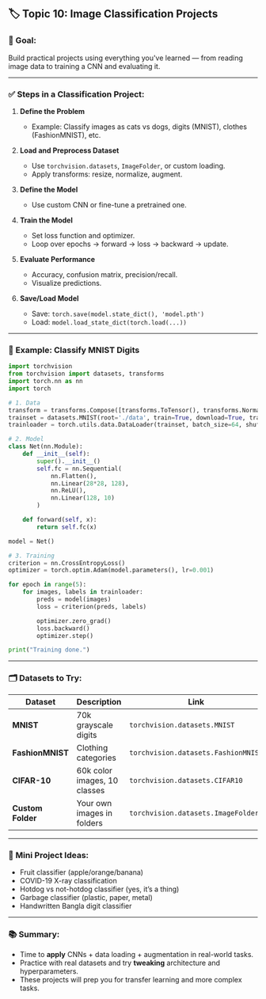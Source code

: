 ## 🏷️ Topic 10: **Image Classification Projects**

### 🎯 Goal:

Build practical projects using everything you've learned — from reading image data to training a CNN and evaluating it.

---

### ✅ Steps in a Classification Project:

1. **Define the Problem**

   * Example: Classify images as cats vs dogs, digits (MNIST), clothes (FashionMNIST), etc.

2. **Load and Preprocess Dataset**

   * Use `torchvision.datasets`, `ImageFolder`, or custom loading.
   * Apply transforms: resize, normalize, augment.

3. **Define the Model**

   * Use custom CNN or fine-tune a pretrained one.

4. **Train the Model**

   * Set loss function and optimizer.
   * Loop over epochs → forward → loss → backward → update.

5. **Evaluate Performance**

   * Accuracy, confusion matrix, precision/recall.
   * Visualize predictions.

6. **Save/Load Model**

   * Save: `torch.save(model.state_dict(), 'model.pth')`
   * Load: `model.load_state_dict(torch.load(...))`

---

### 🧪 Example: Classify MNIST Digits

```python
import torchvision
from torchvision import datasets, transforms
import torch.nn as nn
import torch

# 1. Data
transform = transforms.Compose([transforms.ToTensor(), transforms.Normalize((0.5,), (0.5,))])
trainset = datasets.MNIST(root='./data', train=True, download=True, transform=transform)
trainloader = torch.utils.data.DataLoader(trainset, batch_size=64, shuffle=True)

# 2. Model
class Net(nn.Module):
    def __init__(self):
        super().__init__()
        self.fc = nn.Sequential(
            nn.Flatten(),
            nn.Linear(28*28, 128),
            nn.ReLU(),
            nn.Linear(128, 10)
        )

    def forward(self, x):
        return self.fc(x)

model = Net()

# 3. Training
criterion = nn.CrossEntropyLoss()
optimizer = torch.optim.Adam(model.parameters(), lr=0.001)

for epoch in range(5):
    for images, labels in trainloader:
        preds = model(images)
        loss = criterion(preds, labels)

        optimizer.zero_grad()
        loss.backward()
        optimizer.step()

print("Training done.")
```

---

### 🗂️ Datasets to Try:

| Dataset           | Description                  | Link                                |
| ----------------- | ---------------------------- | ----------------------------------- |
| **MNIST**         | 70k grayscale digits         | `torchvision.datasets.MNIST`        |
| **FashionMNIST**  | Clothing categories          | `torchvision.datasets.FashionMNIST` |
| **CIFAR-10**      | 60k color images, 10 classes | `torchvision.datasets.CIFAR10`      |
| **Custom Folder** | Your own images in folders   | `torchvision.datasets.ImageFolder`  |

---

### 🧪 Mini Project Ideas:

* Fruit classifier (apple/orange/banana)
* COVID-19 X-ray classification
* Hotdog vs not-hotdog classifier (yes, it’s a thing)
* Garbage classifier (plastic, paper, metal)
* Handwritten Bangla digit classifier

---

### 📚 Summary:

* Time to **apply** CNNs + data loading + augmentation in real-world tasks.
* Practice with real datasets and try **tweaking** architecture and hyperparameters.
* These projects will prep you for transfer learning and more complex tasks.
